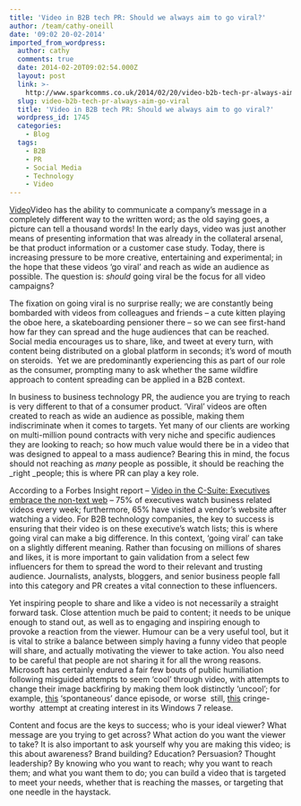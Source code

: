 ```yaml
---
title: 'Video in B2B tech PR: Should we always aim to go viral?'
author: /team/cathy-oneill
date: '09:02 20-02-2014'
imported_from_wordpress:
  author: cathy
  comments: true
  date: 2014-02-20T09:02:54.000Z
  layout: post
  link: >-
    http://www.sparkcomms.co.uk/2014/02/20/video-b2b-tech-pr-always-aim-go-viral/
  slug: video-b2b-tech-pr-always-aim-go-viral
  title: 'Video in B2B tech PR: Should we always aim to go viral?'
  wordpress_id: 1745
  categories:
    - Blog
  tags:
    - B2B
    - PR
    - Social Media
    - Technology
    - Video
---
```


[Video](Video.png)Video has the ability to communicate a company’s message in a completely different way to the written word; as the old saying goes, a picture can tell a thousand words! In the early days, video was just another means of presenting information that was already in the collateral arsenal, be that product information or a customer case study. Today, there is increasing pressure to be more creative, entertaining and experimental; in the hope that these videos ‘go viral’ and reach as wide an audience as possible. The question is: _should_ going viral be the focus for all video campaigns?

The fixation on going viral is no surprise really; we are constantly being bombarded with videos from colleagues and friends – a cute kitten playing the oboe here, a skateboarding pensioner there – so we can see first-hand how far they can spread and the huge audiences that can be reached. Social media encourages us to share, like, and tweet at every turn, with content being distributed on a global platform in seconds; it’s word of mouth on steroids.  Yet we are predominantly experiencing this as part of our role as the consumer, prompting many to ask whether the same wildfire approach to content spreading can be applied in a B2B context.

In business to business technology PR, the audience you are trying to reach is very different to that of a consumer product. ‘Viral’ videos are often created to reach as wide an audience as possible, making them indiscriminate when it comes to targets. Yet many of our clients are working on multi-million pound contracts with very niche and specific audiences they are looking to reach; so how much value would there be in a video that was designed to appeal to a mass audience? Bearing this in mind, the focus should not reaching as _many_ people as possible, it should be reaching the _right _people; this is where PR can play a key role.

According to a Forbes Insight report – [Video in the C-Suite: Executives embrace the non-text web](http://images.forbes.com/forbesinsights/StudyPDFs/Video_in_the_CSuite.pdf) – 75% of executives watch business related videos every week; furthermore, 65% have visited a vendor’s website after watching a video. For B2B technology companies, the key to success is ensuring that their video is on these executive’s watch lists; this is where going viral can make a big difference. In this context, ‘going viral’ can take on a slightly different meaning. Rather than focusing on millions of shares and likes, it is more important to gain validation from a select few influencers for them to spread the word to their relevant and trusting audience. Journalists, analysts, bloggers, and senior business people fall into this category and PR creates a vital connection to these influencers.

Yet inspiring people to share and like a video is not necessarily a straight forward task. Close attention much be paid to content; it needs to be unique enough to stand out, as well as to engaging and inspiring enough to provoke a reaction from the viewer. Humour can be a very useful tool, but it is vital to strike a balance between simply having a funny video that people will share, and actually motivating the viewer to take action. You also need to be careful that people are not sharing it for all the wrong reasons. Microsoft has certainly endured a fair few bouts of public humiliation following misguided attempts to seem ‘cool’ through video, with attempts to change their image backfiring by making them look distinctly ‘uncool’; for example, [this](http://www.edibleapple.com/2009/11/19/microsofts-attempt-at-a-viral-video-is-comically-bad/) ‘spontaneous’ dance episode, or worse  still, [this](http://www.youtube.com/watch?v=1cX4t5-YpHQ) cringe-worthy  attempt at creating interest in its Windows 7 release.

Content and focus are the keys to success; who is your ideal viewer? What message are you trying to get across? What action do you want the viewer to take? It is also important to ask yourself why you are making this video; is this about awareness? Brand building? Education? Persuasion? Thought leadership? By knowing who you want to reach; why you want to reach them; and what you want them to do; you can build a video that is targeted to meet your needs, whether that is reaching the masses, or targeting that one needle in the haystack.
